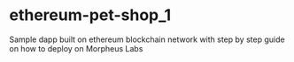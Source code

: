 # ethereum-pet-shop_1
Sample dapp built on ethereum blockchain network with step by step guide on how to deploy on Morpheus Labs
